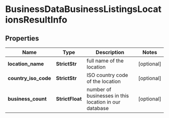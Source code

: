 # BusinessDataBusinessListingsLocationsResultInfo


## Properties

| Name | Type | Description | Notes |
|------------ | ------------- | ------------- | -------------|
**location_name** | **StrictStr** | full name of the location |[optional]|
**country_iso_code** | **StrictStr** | ISO country code of the location |[optional]|
**business_count** | **StrictFloat** | number of businesses in this location in our database |[optional]|